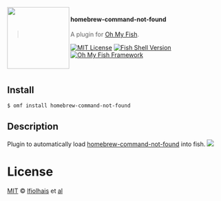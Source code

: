 <img src="https://cdn.rawgit.com/oh-my-fish/oh-my-fish/e4f1c2e0219a17e2c748b824004c8d0b38055c16/docs/logo.svg" align="left" width="144px" height="144px"/>

#### homebrew-command-not-found
> A plugin for [Oh My Fish][omf-link].

[![MIT License](https://img.shields.io/badge/license-MIT-007EC7.svg?style=flat-square)](/LICENSE)
[![Fish Shell Version](https://img.shields.io/badge/fish-v2.2.0-007EC7.svg?style=flat-square)](http://fishshell.com)
[![Oh My Fish Framework](https://img.shields.io/badge/Oh%20My%20Fish-Framework-007EC7.svg?style=flat-square)](https://www.github.com/oh-my-fish/oh-my-fish)

<br/>

## Install

```fish
$ omf install homebrew-command-not-found
```


## Description
Plugin to automatically load [homebrew-command-not-found][brew-cmd-not-found] into fish.
<img src="http://cl.ly/image/270k2s0u3n3e/Screen%20Shot%202015-12-08%20at%2012.10.59.png"/>


# License

[MIT][mit] © [lfiolhais][author] et [al][contributors]


[mit]:            http://opensource.org/licenses/MIT
[author]:         http://github.com/lfiolhais
[contributors]:   https://github.com/lfiolhais/plugin-homebrew-command-not-found/graphs/contributors
[omf-link]:       https://www.github.com/oh-my-fish/oh-my-fish
[brew-cmd-not-found]: https://github.com/Homebrew/homebrew-command-not-found
[license-badge]:  https://img.shields.io/badge/license-MIT-007EC7.svg?style=flat-square
